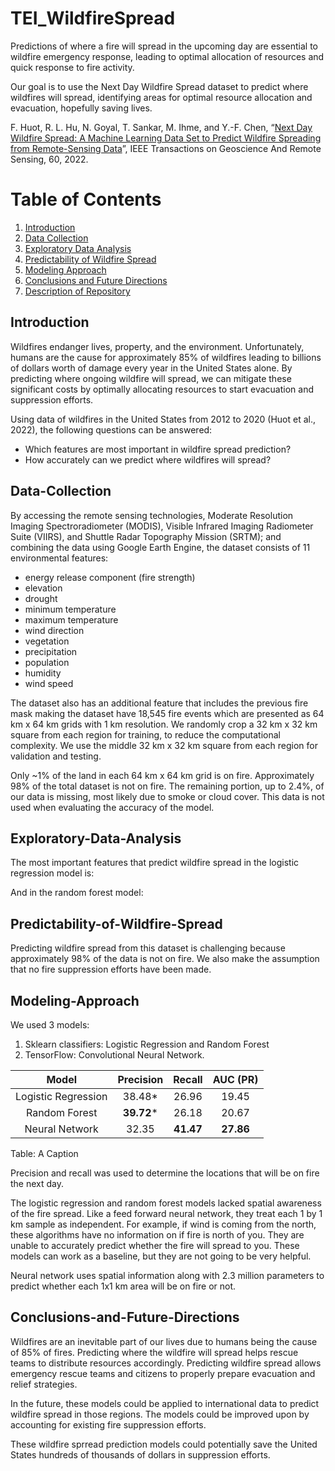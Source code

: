 # TEI_WildfireSpread
Predictions of where a fire will spread in the upcoming day are essential to wildfire emergency response, leading to optimal allocation of resources and quick response to fire activity.

Our goal is to use the Next Day Wildfire Spread dataset to predict where wildfires will spread, identifying areas for optimal resource allocation and evacuation, hopefully saving lives.

F. Huot, R. L. Hu, N. Goyal, T. Sankar, M. Ihme, and Y.-F. Chen, “[Next Day Wildfire Spread: A Machine Learning Data Set to Predict Wildfire Spreading from Remote-Sensing Data](https://ieeexplore.ieee.org/stamp/stamp.jsp?tp=&arnumber=9840400)”, IEEE Transactions on Geoscience And Remote Sensing, 60, 2022.



<!-- ## About Team Mahogany
Team members: -->

# Table of Contents
1. [Introduction](#Introduction)
2. [Data Collection](#Data-Collection)
3. [Exploratory Data Analysis](#Exploratory-Data-Analysis)
4. [Predictability of Wildfire Spread](#Predictability-of-Wildfire-Spread)
5. [Modeling Approach](#Modeling-Approach)
6. [Conclusions and Future Directions](#Conclusions-and-Future-Directions)
7. [Description of Repository](#Description-of-Repository)

## Introduction

Wildfires endanger lives, property, and the environment. Unfortunately, humans are the cause for approximately 85% of wildfires leading to billions of dollars worth of damage every year in the United States alone. By predicting where ongoing wildfire will spread, we can mitigate these significant costs by optimally allocating resources to start evacuation and suppression efforts.

Using data of wildfires in the United States from 2012 to 2020 (Huot et al., 2022), the following questions can be answered:
* Which features are most important in wildfire spread prediction?
* How accurately can we predict where wildfires will spread?


## Data-Collection

By accessing the remote sensing technologies, Moderate Resolution Imaging Spectroradiometer (MODIS), Visible Infrared Imaging Radiometer Suite (VIIRS), and Shuttle Radar Topography Mission (SRTM); and combining the data using Google Earth Engine, the dataset consists of 11 environmental features: 
* energy release component (fire strength)
* elevation
* drought
* minimum temperature
* maximum temperature
* wind direction
* vegetation
* precipitation
* population
* humidity
* wind speed

The dataset also has an additional feature that includes the previous fire mask making the dataset have 18,545 fire events which are presented as 64 km x 64 km grids with 1 km resolution. We randomly crop a 32 km x 32 km square from each region for training, to reduce the computational complexity. We use the middle 32 km x 32 km square from each region for validation and testing. 

Only ~1% of the land in each 64 km x 64 km grid is on fire. Approximately 98% of the total dataset is not on fire. The remaining portion, up to 2.4%, of our data is missing, most likely due to smoke or cloud cover. This data is not used when evaluating the accuracy of the model.


## Exploratory-Data-Analysis

The most important features that predict wildfire spread in the logistic regression model is:



And in the random forest model:



## Predictability-of-Wildfire-Spread

Predicting wildfire spread from this dataset is challenging because approximately 98% of the data is not on fire. We also make the assumption that no fire suppression efforts have been made.  

## Modeling-Approach

We used 3 models:
1. Sklearn classifiers: Logistic Regression and Random Forest
2. TensorFlow: Convolutional Neural Network. 

| Model | Precision | Recall  | AUC (PR) |
|:--------:|:-------:|:------:|:------:|
| Logistic Regression    | 38.48*   | 26.96	   | 19.45	   |
| Random Forest    | **39.72***  | 26.18	  | 20.67	  |
| Neural Network    | 32.35   | **41.47** | **27.86** |

Table: A Caption


Precision and recall was used to determine the locations that will be on fire the next day.

The logistic regression and random forest models lacked spatial awareness of the fire spread. Like a feed forward neural network, they treat each 1 by 1 km sample as independent. For example, if wind is coming from the north, these algorithms have no information on if fire is north of you. They are unable to accurately predict whether the fire will spread to you. These models can work as a baseline, but they are not going to be very helpful. 

Neural network uses spatial information along with 2.3 million parameters to predict whether each 1x1 km area will be on fire or not.


## Conclusions-and-Future-Directions

Wildfires are an inevitable part of our lives due to humans being the cause of 85% of fires. Predicting where the wildfire will spread helps rescue teams to distribute resources accordingly. Predicting wildfire spread  allows emergency rescue teams and citizens to properly prepare evacuation and relief strategies. 

In the future, these models could be applied to international data to predict wildfire spread in those regions. The models could be improved upon by accounting for existing fire suppression efforts. 

These wildfire sprread prediction models could potentially save the United States hundreds of thousands of dollars in suppression efforts.


